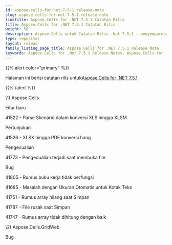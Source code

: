 ```yaml
---
id: aspose-cells-for-net-7-5-1-release-note
slug: aspose-cells-for-net-7-5-1-release-note
linktitle: Aspose.Cells for .NET 7.5.1 Catatan Rilis
title: Aspose.Cells for .NET 7.5.1 Catatan Rilis
weight: 50
description: Aspose.Cells untuk Catatan Rilis .Net 7.5.1 – penyempurnaan terbaru, fitur baru, dan perbaikan
type: repositor
layout: releas
family_listing_page_title: Aspose.Cells for .NET 7.5.1 Release Note
keywords: Aspose.Cells for .Net 7.5.1 Release Notes, Aspose.Cells for .Net 7.5.1 updates and fixe
---
```

{{% alert color="primary" %}} 

 Halaman ini berisi catatan rilis untuk[Aspose.Cells for .NET 7.5.1](https://releases.aspose.com/cells/net/new-releases/aspose.cells-for-.net-7.5.1/)

{{% /alert %}} 

\1) Aspose.Cells 

 Fitur baru

 41522 - Parse Skenario dalam konversi XLS hingga XLSM

 Pertunjukan

 41526 - XLSX hingga PDF konversi hang

 Pengecualian

 41773 - Pengecualian terjadi saat membuka file

Bug

 41805 - Rumus buku kerja tidak berfungsi

 41685 - Masalah dengan Ukuran Otomatis untuk Kotak Teks

 41751 - Rumus array hilang saat Simpan

 41787 - File rusak saat Simpan

 41747 - Rumus array tidak dihitung dengan baik

 \2) Aspose.Cells.GridWeb

Bug
